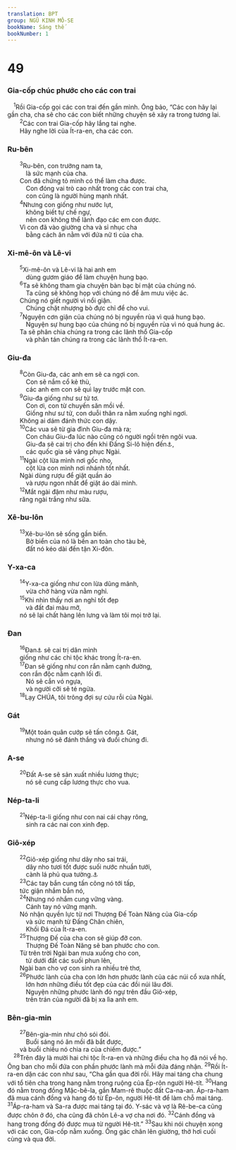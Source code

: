 ```yaml
---
translation: BPT
group: NGŨ KINH MÔ-SE
bookName: Sáng thế 
bookNumber: 1
---
```


<div class="title"><h1>49</h1><h3>Gia-cốp chúc phước cho các con trai</h3></div>
<span class="verse sa_49_1"> <sup>1</sup>Rồi Gia-cốp gọi các con trai đến gần mình. Ông bảo, “Các con hãy lại gần cha, cha sẽ cho các con biết những chuyện sẽ xảy ra trong tương lai.<br/></span>
<span class="verse sa_49_2">  <sup>2</sup>Các con trai Gia-cốp hãy lắng tai nghe.<br/>  Hãy nghe lời của Ít-ra-en, cha các con.<br/></span>
<div class="title"><h3>Ru-bên</h3></div>
<span class="verse sa_49_3">  <sup>3</sup>Ru-bên, con trưởng nam ta,<br/>   là sức mạnh của cha.<br/>  Con đã chứng tỏ mình có thể làm cha được.<br/>   Con đóng vai trò cao nhất trong các con trai cha,<br/>   con cũng là người hùng mạnh nhất.<br/></span>
<span class="verse sa_49_4">  <sup>4</sup>Nhưng con giống như nước lụt,<br/>   không biết tự chế ngự,<br/>   nên con không thể lãnh đạo các em con được.<br/>  Vì con đã vào giường cha và sỉ nhục cha<br/>   bằng cách ăn nằm với đứa nữ tì của cha.<br/></span>
<div class="title"><h3>Xi-mê-ôn và Lê-vi</h3></div>
<span class="verse sa_49_5">  <sup>5</sup>Xi-mê-ôn và Lê-vi là hai anh em<br/>   dùng gươm giáo để làm chuyện hung bạo.<br/></span>
<span class="verse sa_49_6">  <sup>6</sup>Ta sẽ không tham gia chuyện bàn bạc bí mật của chúng nó.<br/>   Ta cũng sẽ không họp với chúng nó để âm mưu việc ác.<br/>  Chúng nó giết người vì nổi giận.<br/>   Chúng chặt nhượng bò đực chỉ để cho vui.<br/></span>
<span class="verse sa_49_7">  <sup>7</sup>Nguyện cơn giận của chúng nó bị nguyền rủa vì quá hung bạo.<br/>   Nguyện sự hung bạo của chúng nó bị nguyền rủa vì nó quá hung ác.<br/>  Ta sẽ phân chia chúng ra trong các lãnh thổ Gia-cốp<br/>   và phân tán chúng ra trong các lãnh thổ Ít-ra-en.<br/></span>
<div class="title"><h3>Giu-đa</h3></div>
<span class="verse sa_49_8">  <sup>8</sup>Còn Giu-đa, các anh em sẽ ca ngợi con.<br/>   Con sẽ nắm cổ kẻ thù,<br/>   các anh em con sẽ quì lạy trước mặt con.<br/></span>
<span class="verse sa_49_9">  <sup>9</sup>Giu-đa giống như sư tử tơ.<br/>   Con ơi, con từ chuyến săn mồi về.<br/>   Giống như sư tử, con duỗi thân ra nằm xuống nghỉ ngơi.<br/>  Không ai dám đánh thức con dậy.<br/></span>
<span class="verse sa_49_10">  <sup>10</sup>Các vua sẽ từ gia đình Giu-đa mà ra;<br/>   Con cháu Giu-đa lúc nào cũng có người ngồi trên ngôi vua.<br/>   Giu-đa sẽ cai trị cho đến khi Đấng Si-lô hiện đến<a data-toggle="tooltip" data-placement="bottom" title="Hay “cho đến khi vua thật sự đến.”">⚓</a>,<br/>   các quốc gia sẽ vâng phục Ngài.<br/></span>
<span class="verse sa_49_11">  <sup>11</sup>Ngài cột lừa mình nơi gốc nho,<br/>   cột lừa con mình nơi nhánh tốt nhất.<br/>  Ngài dùng rượu để giặt quần áo<br/>   và rượu ngon nhất để giặt áo dài mình.<br/></span>
<span class="verse sa_49_12">  <sup>12</sup>Mắt ngài đậm như màu rượu,<br/>  răng ngài trắng như sữa.<br/></span>
<div class="title"><h3>Xê-bu-lôn</h3></div>
<span class="verse sa_49_13">  <sup>13</sup>Xê-bu-lôn sẽ sống gần biển.<br/>   Bờ biển của nó là bến an toàn cho tàu bè,<br/>   đất nó kéo dài đến tận Xi-đôn.<br/></span>
<div class="title"><h3>Y-xa-ca</h3></div>
<span class="verse sa_49_14">  <sup>14</sup>Y-xa-ca giống như con lừa dũng mãnh,<br/>   vừa chở hàng vừa nằm nghỉ.<br/></span>
<span class="verse sa_49_15">  <sup>15</sup>Khi nhìn thấy nơi an nghỉ tốt đẹp<br/>   và đất đai màu mỡ,<br/>  nó sẽ lại chất hàng lên lưng và làm tôi mọi trở lại.<br/></span>
<div class="title"><h3>Đan</h3></div>
<span class="verse sa_49_16">  <sup>16</sup>Đan<a data-toggle="tooltip" data-placement="bottom" title="Từ ngữ nầy có nghĩa là “phán xử.” Đây là lối chơi chữ với từ ngữ “cai trị.”">⚓</a> sẽ cai trị dân mình<br/>  giống như các chi tộc khác trong Ít-ra-en.<br/></span>
<span class="verse sa_49_17">  <sup>17</sup>Đan sẽ giống như con rắn nằm cạnh đường,<br/>  con rắn độc nằm cạnh lối đi.<br/>   Nó sẽ cắn vó ngựa,<br/>   và người cỡi sẽ té ngửa.<br/></span>
<span class="verse sa_49_18">  <sup>18</sup>Lạy CHÚA, tôi trông đợi sự cứu rỗi của Ngài.<br/></span>
<div class="title"><h3>Gát</h3></div>
<span class="verse sa_49_19">  <sup>19</sup>Một toán quân cướp sẽ tấn công<a data-toggle="tooltip" data-placement="bottom" title="Trong tiếng Hê-bơ-rơ cụm từ “Một toán quân cướp” và “tấn công” đọc lên nghe như tên Gát.">⚓</a> Gát,<br/>   nhưng nó sẽ đánh thắng và đuổi chúng đi.<br/></span>
<div class="title"><h3>A-se</h3></div>
<span class="verse sa_49_20">  <sup>20</sup>Đất A-se sẽ sản xuất nhiều lương thực;<br/>   nó sẽ cung cấp lương thực cho vua.<br/></span>
<div class="title"><h3>Nép-ta-li</h3></div>
<span class="verse sa_49_21">  <sup>21</sup>Nép-ta-li giống như con nai cái chạy rông,<br/>   sinh ra các nai con xinh đẹp.<br/></span>
<div class="title"><h3>Giô-xép</h3></div>
<span class="verse sa_49_22">  <sup>22</sup>Giô-xép giống như dây nho sai trái,<br/>   dây nho tươi tốt được suối nước nhuần tưới,<br/>   cành lá phủ qua tường.<a data-toggle="tooltip" data-placement="bottom" title="Hay “Giô-xép như con lừa hoang, con lừa hoang bên suối nước, như các con lừa con ăn cỏ trong đồng ruộng.”">⚓</a><br/></span>
<span class="verse sa_49_23">  <sup>23</sup>Các tay bắn cung tấn công nó tới tấp,<br/>  tức giận nhắm bắn nó,<br/></span>
<span class="verse sa_49_24">  <sup>24</sup>Nhưng nó nhắm cung vững vàng.<br/>   Cánh tay nó vững mạnh.<br/>  Nó nhận quyền lực từ nơi Thượng Đế Toàn Năng của Gia-cốp<br/>   và sức mạnh từ Đấng Chăn chiên,<br/>   Khối Đá của Ít-ra-en.<br/></span>
<span class="verse sa_49_25">  <sup>25</sup>Thượng Đế của cha con sẽ giúp đỡ con.<br/>   Thượng Đế Toàn Năng sẽ ban phước cho con.<br/>  Từ trên trời Ngài ban mưa xuống cho con,<br/>   từ dưới đất các suối phun lên,<br/>  Ngài ban cho vợ con sinh ra nhiều trẻ thơ,<br/></span>
<span class="verse sa_49_26">  <sup>26</sup>Phước lành của cha con lớn hơn phước lành của các núi cổ xưa nhất,<br/>   lớn hơn những điều tốt đẹp của các đồi núi lâu đời.<br/>   Nguyện những phước lành đó ngự trên đầu Giô-xép,<br/>   trên trán của người đã bị xa lìa anh em.<br/></span>
<div class="title"><h3>Bên-gia-min</h3></div>
<span class="verse sa_49_27">  <sup>27</sup>Bên-gia-min như chó sói đói.<br/>   Buổi sáng nó ăn mồi đã bắt được,<br/>  và buổi chiều nó chia ra của chiếm được.”<br/></span>
<span class="verse sa_49_28"> <sup>28</sup>Trên đây là mười hai chi tộc Ít-ra-en và những điều cha họ đã nói về họ. Ông ban cho mỗi đứa con phần phước lành mà mỗi đứa đáng nhận.</span>
<span class="verse sa_49_29"><sup>29</sup>Rồi Ít-ra-en dặn các con như sau, “Cha gần qua đời rồi. Hãy mai táng cha chung với tổ tiên cha trong hang nằm trong ruộng của Ép-rôn người Hê-tít.</span>
<span class="verse sa_49_30"><sup>30</sup>Hang đó nằm trong đồng Mặc-bê-la, gần Mam-rê thuộc đất Ca-na-an. Áp-ra-ham đã mua cánh đồng và hang đó từ Ép-ôn, người Hê-tít để làm chỗ mai táng.</span>
<span class="verse sa_49_31"><sup>31</sup>Áp-ra-ham và Sa-ra được mai táng tại đó. Y-sác và vợ là Rê-be-ca cũng được chôn ở đó, cha cũng đã chôn Lê-a vợ cha nơi đó.</span>
<span class="verse sa_49_32"><sup>32</sup>Cánh đồng và hang trong đồng đó được mua từ người Hê-tít.”</span>
<span class="verse sa_49_33"><sup>33</sup>Sau khi nói chuyện xong với các con, Gia-cốp nằm xuống. Ông gác chân lên giường, thở hơi cuối cùng và qua đời.<br/></span>
